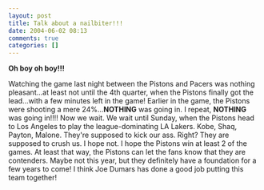 ```yaml
---
layout: post
title: Talk about a nailbiter!!!
date: 2004-06-02 08:13
comments: true
categories: []
---
```

<b>Oh boy oh boy!!!</b>

Watching the game last night between the Pistons and Pacers was nothing pleasant...at least not until the 4th quarter, when the Pistons finally got the lead...with a few minutes left in the game! Earlier in the game, the Pistons were shooting a mere 24%...<b>NOTHING</b> was going in. I repeat, <b>NOTHING</b> was going in!!!! Now we wait. We wait until Sunday, when the Pistons head to Los Angeles to play the league-dominating LA Lakers. Kobe, Shaq, Payton, Malone. They're supposed to kick our ass. Right? They are supposed to crush us. I hope not. I hope the Pistons win at least 2 of the games. At least that way, the Pistons can let the fans know that they are contenders. Maybe not this year, but they definitely have a foundation for a few years to come! I think Joe Dumars has done a good job putting this team together!
